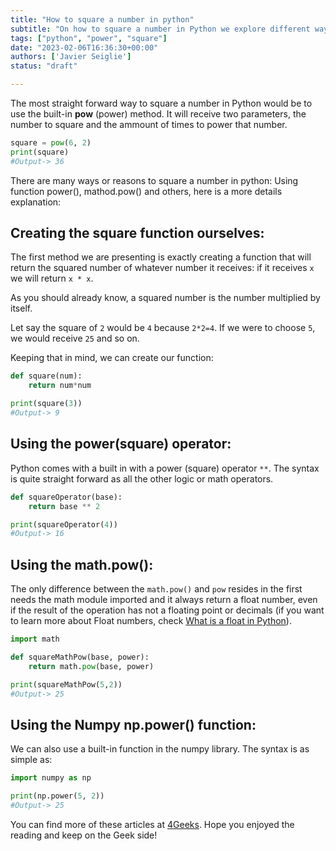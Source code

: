 ```yaml
---
title: "How to square a number in python"
subtitle: "On how to square a number in Python we explore different ways that includes pow(), math.pow, the power operator (**) as we create as well our own function to receive exactly this squared value"
tags: ["python", "power", "square"]
date: "2023-02-06T16:36:30+00:00"
authors: ['Javier Seiglie']
status: "draft"

---
```


The most straight forward way to square a number in Python would be to use the built-in **pow** (power) method. It will receive two parameters, the number to square and the ammount of times to power that number.  

```python
square = pow(6, 2)
print(square)
#Output-> 36
```

There are many ways or reasons to square a number in python: Using function power(), mathod.pow() and others, here is a more details explanation:

## Creating the square function ourselves:

The first method we are presenting is exactly creating a function that will return the squared number of whatever number it receives: if it receives `x` we will return `x * x`. 

As you should already know, a squared number is the number multiplied by itself.

Let say the square of `2` would be `4` because `2*2=4`. If we were to choose `5`, we would receive `25` and so on.

Keeping that in mind, we can create our function:

```python
def square(num):
    return num*num

print(square(3))
#Output-> 9
```

## Using the power(square) operator:

Python comes with a built in with a power (square) operator `**`. The syntax is quite straight forward as all the other logic or math operators.

```python
def squareOperator(base):
    return base ** 2

print(squareOperator(4))
#Output-> 16
```

## Using the math.pow():

The only difference between the `math.pow()` and `pow` resides in the first needs the math module imported and it always return a float number, even if the result of the operation has not a floating point or decimals (if you want to learn more about Float numbers, check [What is a float in Python](https://4geeks.com/how-to/what-is-float-in-python "What is a float in Python")).

```python
import math

def squareMathPow(base, power):
    return math.pow(base, power)

print(squareMathPow(5,2))
#Output-> 25
```

## Using the Numpy np.power() function:

We can also use a built-in function in the numpy library. The syntax is as simple as:

```python
import numpy as np

print(np.power(5, 2))
#Output-> 25
```

You can find more of these articles at [4Geeks](https://4geeks.com/). Hope you enjoyed the reading and keep on the Geek side!
